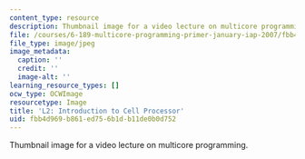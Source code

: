 ```yaml
---
content_type: resource
description: Thumbnail image for a video lecture on multicore programming.
file: /courses/6-189-multicore-programming-primer-january-iap-2007/fbb4d969b861ed756b1db11de0b0d752_l2.jpg
file_type: image/jpeg
image_metadata:
  caption: ''
  credit: ''
  image-alt: ''
learning_resource_types: []
ocw_type: OCWImage
resourcetype: Image
title: 'L2: Introduction to Cell Processor'
uid: fbb4d969-b861-ed75-6b1d-b11de0b0d752
---
```

Thumbnail image for a video lecture on multicore programming.